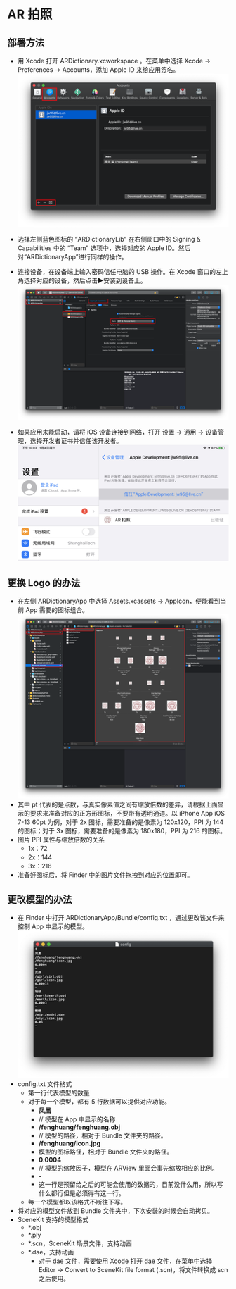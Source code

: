 # AR 拍照

## 部署方法
- 用 Xcode 打开 ARDictionary.xcworkspace 。在菜单中选择 Xcode -> Preferences -> Accounts，添加 Apple ID 来给应用签名。
![img](img/001.png)

- 选择左侧蓝色图标的 “ARDictionaryLib” 在右侧窗口中的 Signing & Capabilities 中的 “Team” 选项中，选择对应的 Apple ID。然后对“ARDictionaryApp”进行同样的操作。
- 连接设备，在设备端上输入密码信任电脑的 USB 操作。在 Xcode 窗口的左上角选择对应的设备，然后点击▶️安装到设备上。
![img](img/002.png)
- 如果应用未能启动，请将 iOS 设备连接到网络，打开 设置 -> 通用 -> 设备管理，选择开发者证书并信任该开发者。
![img](img/005.jpg)


## 更换 Logo 的办法
- 在左侧 ARDictionaryApp 中选择 Assets.xcassets -> AppIcon，便能看到当前 App 需要的图标组合。
![img](img/003.png)
- 其中 pt 代表的是点数，与真实像素值之间有缩放倍数的差异，请根据上面显示的要求来准备对应的正方形图标，不要带有透明通道。以 iPhone App iOS 7-13 60pt 为例，对于 2x 图标，需要准备的是像素为 120x120，PPI 为 144 的图标；对于 3x 图标，需要准备的是像素为 180x180，PPI 为 216 的图标。
- 图片 PPI 属性与缩放倍数的关系
	- 1x：72
	- 2x：144
	- 3x：216
- 准备好图标后，将 Finder 中的图片文件拖拽到对应的位置即可。

## 更改模型的办法

- 在 Finder 中打开 ARDictionaryApp/Bundle/config.txt ，通过更改该文件来控制 App 中显示的模型。
![img](img/004.png)
- config.txt 文件格式
	- 第一行代表模型的数量
	- 对于每一个模型，都有 5 行数据可以提供对应功能。
		- **凤凰**
		- // 模型在 App 中显示的名称
		- **/fenghuang/fenghuang.obj** 
		- // 模型的路径，相对于 Bundle 文件夹的路径。
		- **/fenghuang/icon.jpg**
		- 模型的图标路径，相对于 Bundle 文件夹的路径。
		- **0.0004**
		- // 模型的缩放因子，模型在 ARView 里面会事先缩放相应的比例。
		- **-**
		- 这一行是预留给之后的可能会使用的数据的，目前没什么用，所以写什么都行但是必须得有这一行。
	- 每一个模型都以该格式不断往下写。	
- 将对应的模型文件放到 Bundle 文件夹中，下次安装的时候会自动拷贝。
- SceneKit 支持的模型格式
	- *.obj
	- *.ply
	- *.scn，SceneKit 场景文件，支持动画
	- *.dae，支持动画
		- 对于 dae 文件，需要使用 Xcode 打开 dae 文件，在菜单中选择 Editor -> Convert to SceneKit file format (.scn)，将文件转换成 scn 之后使用。
	